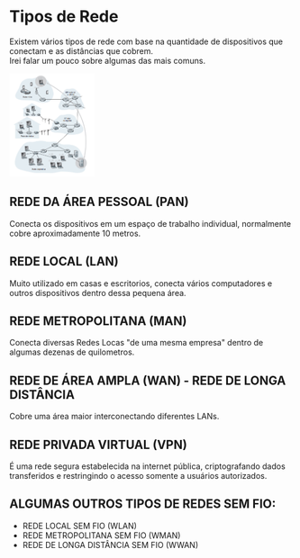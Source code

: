 # Tipos de Rede
  Existem vários tipos de rede com base na quantidade de dispositivos que conectam e as distâncias que cobrem. <br>
  Irei falar um pouco sobre algumas das mais comuns.

  <img src="../public/tiposDeRede.png" alt="Acesso a rede" width="30%">

## REDE DA ÁREA PESSOAL (PAN)
  Conecta os dispositivos em um espaço de trabalho individual, normalmente cobre aproximadamente 10 metros.

## REDE LOCAL (LAN)
  Muito utilizado em casas e escritorios, conecta vários computadores e outros dispositivos dentro dessa pequena área.

## REDE METROPOLITANA (MAN)
  Conecta diversas Redes Locas "de uma mesma empresa" dentro de algumas dezenas de quilometros. 

## REDE DE ÁREA AMPLA (WAN) - REDE DE LONGA DISTÂNCIA 
  Cobre uma área maior interconectando diferentes LANs. 

## REDE PRIVADA VIRTUAL (VPN)
  É uma rede segura estabelecida na internet pública, criptografando dados transferidos e restringindo o acesso somente a usuários autorizados.

## ALGUMAS OUTROS TIPOS DE REDES SEM FIO:
- REDE LOCAL SEM FIO (WLAN)
- REDE METROPOLITANA SEM FIO (WMAN)
- REDE DE LONGA DISTÂNCIA SEM FIO (WWAN)
